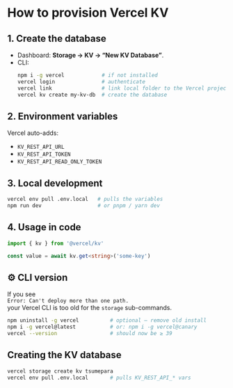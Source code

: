 # How to provision Vercel KV

## 1. Create the database
- Dashboard: **Storage → KV → “New KV Database”**.  
- CLI:  
  ```bash
  npm i -g vercel            # if not installed
  vercel login               # authenticate
  vercel link                # link local folder to the Vercel project
  vercel kv create my-kv-db  # create the database
  ```

## 2. Environment variables
Vercel auto-adds:
- `KV_REST_API_URL`
- `KV_REST_API_TOKEN`
- `KV_REST_API_READ_ONLY_TOKEN`

## 3. Local development
```bash
vercel env pull .env.local   # pulls the variables
npm run dev                  # or pnpm / yarn dev
```

## 4. Usage in code
```ts
import { kv } from '@vercel/kv'

const value = await kv.get<string>('some-key')
```

## ⚙️  CLI version

If you see  
`Error: Can't deploy more than one path.`  
your Vercel CLI is too old for the `storage` sub-commands.

```bash
npm uninstall -g vercel          # optional – remove old install
npm i -g vercel@latest           # or: npm i -g vercel@canary
vercel --version                 # should now be ≥ 39
```

## Creating the KV database

```bash
vercel storage create kv tsumepara
vercel env pull .env.local       # pulls KV_REST_API_* vars
```
